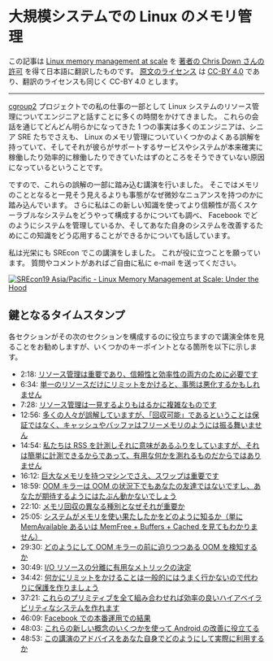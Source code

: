 # 大規模システムでの Linux のメモリ管理 <!-- Linux memory management at scale -->

この記事は [Linux memory management at scale](https://chrisdown.name/2019/07/18/linux-memory-management-at-scale.html) を [著者の Chris Down さんの許可](https://twitter.com/unixchris/status/1224285773660377089) を得て日本語に翻訳したものです。 [原文のライセンス](https://github.com/cdown/chrisdown.name/blob/master/LICENSE) は [CC-BY 4.0](http://creativecommons.org/licenses/by/4.0/) であり、翻訳のライセンスも同じく CC-BY 4.0 とします。

---

[cgroup2](https://facebookmicrosites.github.io/cgroup2/) プロジェクトでの私の仕事の一部として Linux システムのリソース管理についてエンジニアと話すことに多くの時間をかけてきました。
これらの会話を通じてどんどん明らかになってきた 1 つの事実は多くのエンジニアは、シニア SRE たちでさえも、 Linux のメモリ管理についていくつかのよくある誤解を持っていて、そしてそれが彼らがサポートするサービスやシステムが本来確実に稼働したり効率的に稼働したりできていたはずのところをそうできていない原因になっているということです。
<!--
As part of my work on the
[cgroup2](https://facebookmicrosites.github.io/cgroup2/) project, I spend a lot
of time talking with engineers about controlling resources across Linux
systems. One thing that has become clearer and clearer to me through these
conversations is that many engineers -\- and even senior SREs -\- have a number
of common misconceptions about Linux memory management, and this may be causing
the services and systems they support to not be able to run as reliably or
efficiently as they could be.
-->

ですので、これらの誤解の一部に踏み込む講演を行いました。
そこではメモリのこととなると一見そう見えるよりも事態がなぜ微妙なニュアンスを持つのかに踏み込んでいます。
さらに私はこの新しい知識を使ってより信頼性が高くスケーラブルなシステムをどうやって構成するかについても調べ、 Facebook でどのようにシステムを管理しているか、そしてあなた自身のシステムを改善するためにこの知識をどう応用することができるかについても話しています。
<!--
As such, I wrote a talk which goes into some of these misconceptions, going
into why things are more nuanced than they might seem when it comes to memory.
I also go over how to compose more reliable and scalable systems using this new
knowledge, talking about how we are managing systems within Facebook, and how
you can apply this knowledge to improve your own systems.
-->

私は光栄にも SREcon でこの講演をしました。
これが役に立つことを願っています。
質問やコメントがあればご自由に私に e-mail を送ってください。
<!--
I had the privilege to present this talk at SREcon, and hope you'll find it
useful. Please feel free to e-mail me with any questions or comments.
-->

[![SREcon19 Asia/Pacific - Linux Memory Management at Scale: Under the Hood](http://img.youtube.com/vi/beefUhRH5lU/0.jpg)](http://www.youtube.com/watch?v=beefUhRH5lU "SREcon19 Asia/Pacific - Linux Memory Management at Scale: Under the Hood")

## 鍵となるタイムスタンプ <!-- Key timestamps -->

各セクションがその次のセクションを構成するのに役立ちますので講演全体を見ることをお勧めしますが、いくつかのキーポイントとなる箇所を以下に示します。
<!--
I recommend watching the whole talk, since each section helps set up the next, but here are some key takeaways:
-->

- 2:18: [リソース管理は重要であり、信頼性と効率性の両方のために必要です](https://youtu.be/beefUhRH5lU?t=138) <!-- [Resource control is important, you need it both for reliability and efficiency](https://youtu.be/beefUhRH5lU?t=138) -->
- 6:34: [単一のリソースだけにリミットをかけると、事態は悪化するかもしれません](https://youtu.be/beefUhRH5lU?t=395) <!-- [If you just limit one resource alone, it may actually make things worse](https://youtu.be/beefUhRH5lU?t=395) -->
- 7:28: [リソース管理は一見するよりもはるかに複雑なものです](https://youtu.be/beefUhRH5lU?t=448) <!-- [Resource control is much more complicated than it seems](https://youtu.be/beefUhRH5lU?t=448) -->
- 12:56: [多くの人々が誤解していますが、「回収可能」であるということは保証ではなく、キャッシュやバッファはフリーメモリのようには振る舞いません](https://youtu.be/beefUhRH5lU?t=776) <!-- [Being "reclaimable" isn't a guarantee, caches and buffers don't act like free memory, even though many people think they do](https://youtu.be/beefUhRH5lU?t=776) -->
- 14:54: [私たちは RSS を計測しそれに意味があるふりをしていますが、それは簡単に計測できるからであって、有用な何かを測れるものだからではありません](https://youtu.be/beefUhRH5lU?t=894) <!-- [We measure RSS and pretend it's meaningful because it's easy to measure, not because it measures anything useful](https://youtu.be/beefUhRH5lU?t=894) -->
- 16:12: [巨大なメモリを持つマシンでさえ、スワップは重要です](https://youtu.be/beefUhRH5lU?t=972) <!-- [Swap matters, even on machines with huge amounts of memory](https://youtu.be/beefUhRH5lU?t=972) -->
- 18:59: [OOM キラーは OOM の状況下でもあなたの友達ではないですし、あなたが期待するようにはたぶん動かないでしょう](https://youtu.be/beefUhRH5lU?t=1139) <!-- [The OOM killer is often not your friend in an OOM situation, and probably doesn't work in the way you expect](https://youtu.be/beefUhRH5lU?t=1139) -->
- 22:10: [メモリ回収の異なる種別となぜそれが重要か](https://youtu.be/beefUhRH5lU?t=1330) <!-- [Different types of memory reclaim and why they matter](https://youtu.be/beefUhRH5lU?t=1330) -->
- 25:05: [システムがメモリを使い果たしたかをどのように知るか（単に MemAvailable あるいは MemFree + Buffers + Cached を見てもわかりません）](https://youtu.be/beefUhRH5lU?t=1505) <!-- [How to know if a system is running out of memory (you can't just look at MemAvailable or MemFree + Buffers + Cached)](https://youtu.be/beefUhRH5lU?t=1505) -->
- 29:30: [どのようにして OOM キラーの前に迫りつつある OOM を検知するか](https://youtu.be/beefUhRH5lU?t=1770) <!-- [How we detect emerging OOMs before the OOM killer](https://youtu.be/beefUhRH5lU?t=1770) -->
- 30:49: [I/O リソースの分離に有用なメトリックの決定](https://youtu.be/beefUhRH5lU?t=1849) <!-- [Determining a usable metric for I/O resource isolation](https://youtu.be/beefUhRH5lU?t=1849) -->
- 34:42: [何かにリミットをかけることは一般的にはうまく行かないので代わりに保護を作りましょう](https://youtu.be/beefUhRH5lU?t=2082) <!-- [Limiting things generally doesn't work well, so let's create protections instead](https://youtu.be/beefUhRH5lU?t=2082) -->
- 37:21: [これらのプリミティブを全て組み合わせれば効率の良いハイアベイラビリティなシステムを作れます](https://youtu.be/beefUhRH5lU?t=2241) <!-- [Putting all of these primitives together to create an efficient, high availability system](https://youtu.be/beefUhRH5lU?t=2241) -->
- 46:09: [Facebook での本番運用での結果](https://youtu.be/beefUhRH5lU?t=2769) <!-- [Results from Facebook production](https://youtu.be/beefUhRH5lU?t=2769) -->
- 48:03: [これらの新しい概念のいくつかを使って Android の改善に役立てる](https://youtu.be/beefUhRH5lU?t=2883) <!-- [Using some of these new concepts to help improve Android](https://youtu.be/beefUhRH5lU?t=2883) -->
- 48:53: [この講演のアドバイスをあなた自身でどのようにして実際に利用するか](https://youtu.be/beefUhRH5lU?t=2933) <!-- [How to practically make use of the advice in this talk yourself](https://youtu.be/beefUhRH5lU?t=2933) -->
